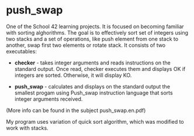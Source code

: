 # push_swap

One of the School 42 learning projects. It is focused on becoming familiar with sorting alghorithms.
The goal is to effectively sort set of integers using two stacks and a set of operations, like push
element from one stack to another, swap first two elements or rotate stack.
It consists of two executables:

* **checker** - takes integer arguments and reads instructions on the standard output. Once read,
checker executes them and displays OK if integers are sorted. Otherwise, it will display KO.

* **push_swap** - calculates and displays on the standard output the smallest progam using
 Push_swap instruction language that sorts integer arguments received.

(More info can be found in the subject push_swap.en.pdf)

My program uses variation of quick sort algorithm, which was modified to work with stacks.
